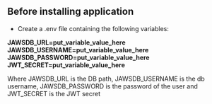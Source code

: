 ## Before installing application 

- Create a .env file containing the following variables:

<b>JAWSDB_URL=put_variable_value_here</b><br />
<b>JAWSDB_USERNAME=put_variable_value_here</b><br />
<b>JAWSDB_PASSWORD=put_variable_value_here</b><br />
<b>JWT_SECRET=put_variable_value_here</b><br />

Where JAWSDB_URL is the DB path, JAWSDB_USERNAME is the db username, JAWSDB_PASSWORD is the password of the user and JWT_SECRET is the JWT secret
